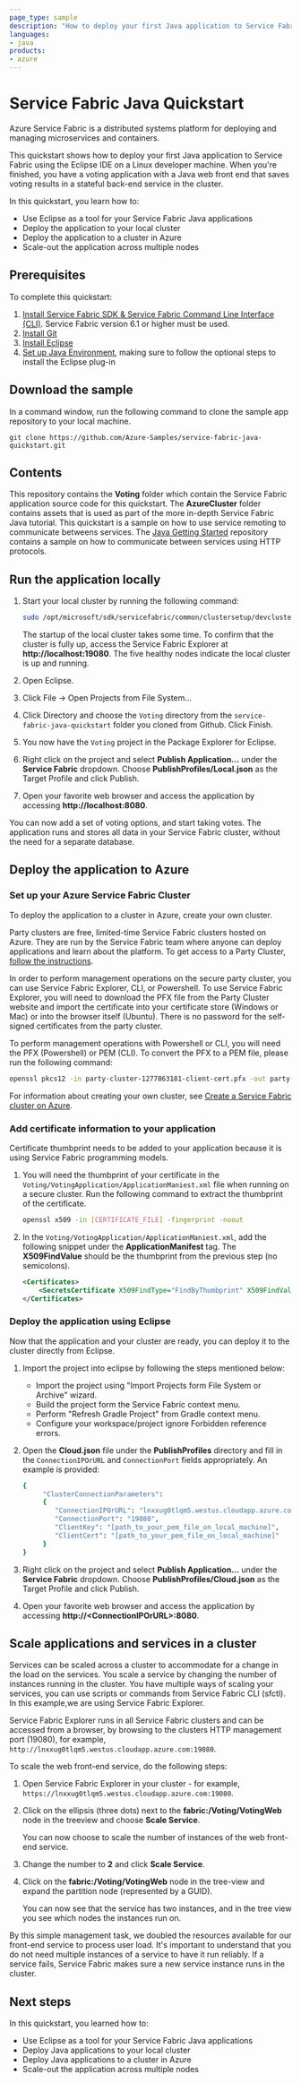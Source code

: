 ```yaml
---
page_type: sample
description: "How to deploy your first Java application to Service Fabric using the Eclipse IDE on a Linux developer machine."
languages:
- java
products:
- azure
---
```


# Service Fabric Java Quickstart

Azure Service Fabric is a distributed systems platform for deploying and managing microservices and containers. 

This quickstart shows how to deploy your first Java application to Service Fabric using the Eclipse IDE on a Linux developer machine. When you're finished, you have a voting application with a Java web front end that saves voting results in a stateful back-end service in the cluster.

In this quickstart, you learn how to:

* Use Eclipse as a tool for your Service Fabric Java applications
* Deploy the application to your local cluster 
* Deploy the application to a cluster in Azure
* Scale-out the application across multiple nodes

## Prerequisites
To complete this quickstart:
1. [Install Service Fabric SDK & Service Fabric Command Line Interface (CLI)](https://docs.microsoft.com/azure/service-fabric/service-fabric-get-started-linux#installation-methods). Service Fabric version 6.1 or higher must be used. 
2. [Install Git](https://git-scm.com/)
3. [Install Eclipse](https://www.eclipse.org/downloads/)
4. [Set up Java Environment](https://docs.microsoft.com/azure/service-fabric/service-fabric-get-started-linux#set-up-java-development), making sure to follow the optional steps to install the Eclipse plug-in 

## Download the sample
In a command window, run the following command to clone the sample app repository to your local machine. 
```
git clone https://github.com/Azure-Samples/service-fabric-java-quickstart.git
```

## Contents 
This repository contains the **Voting** folder which contain the Service Fabric application source code for this quickstart. The **AzureCluster** folder contains assets that is used as part of the more in-depth Service Fabric Java tutorial. This quickstart is a sample on how to use service remoting to communicate betweens services. The [Java Getting Started](https://github.com/Azure-Samples/service-fabric-java-getting-started) repository contains a sample on how to communicate between services using HTTP protocols. 

## Run the application locally
1. Start your local cluster by running the following command:

    ```bash
    sudo /opt/microsoft/sdk/servicefabric/common/clustersetup/devclustersetup.sh
    ```
    The startup of the local cluster takes some time. To confirm that the cluster is fully up, access the Service Fabric Explorer at **http://localhost:19080**. The five healthy nodes indicate the local cluster is up and running. 
2. Open Eclipse.
3. Click File -> Open Projects from File System... 
4. Click Directory and choose the `Voting` directory from the `service-fabric-java-quickstart` folder you cloned from Github. Click Finish.  
5. You now have the `Voting` project in the Package Explorer for Eclipse. 
6. Right click on the project and select **Publish Application...** under the **Service Fabric** dropdown. Choose **PublishProfiles/Local.json** as the Target Profile and click Publish.     
7. Open your favorite web browser and access the application by accessing **http://localhost:8080**. 
    
You can now add a set of voting options, and start taking votes. The application runs and stores all data in your Service Fabric cluster, without the need for a separate database.

## Deploy the application to Azure

### Set up your Azure Service Fabric Cluster
To deploy the application to a cluster in Azure, create your own cluster.

Party clusters are free, limited-time Service Fabric clusters hosted on Azure. They are run by the Service Fabric team where anyone can deploy applications and learn about the platform. To get access to a Party Cluster, [follow the instructions](http://aka.ms/tryservicefabric). 

In order to perform management operations on the secure party cluster, you can use Service Fabric Explorer, CLI, or Powershell. To use Service Fabric Explorer, you will need to download the PFX file from the Party Cluster website and import the certificate into your certificate store (Windows or Mac) or into the browser itself (Ubuntu). There is no password for the self-signed certificates from the party cluster. 

To perform management operations with Powershell or CLI, you will need the PFX (Powershell) or PEM (CLI). To convert the PFX to a PEM file, please run the following command:  

```bash
openssl pkcs12 -in party-cluster-1277863181-client-cert.pfx -out party-cluster-1277863181-client-cert.pem -nodes -passin pass:
```

For information about creating your own cluster, see [Create a Service Fabric cluster on Azure](service-fabric-tutorial-create-vnet-and-linux-cluster.md).

### Add certificate information to your application

Certificate thumbprint needs to be added to your application because it is using Service Fabric programming models. 

1. You will need the thumbprint of your certificate in the ```Voting/VotingApplication/ApplicationManiest.xml``` file when running on a secure cluster. Run the following command to extract the thumbprint of the certificate.

    ```bash
    openssl x509 -in [CERTIFICATE_FILE] -fingerprint -noout
    ```

2. In the ```Voting/VotingApplication/ApplicationManiest.xml```, add the following snippet under the **ApplicationManifest** tag. The **X509FindValue** should be the thumbprint from the previous step (no semicolons). 

    ```xml
    <Certificates>
        <SecretsCertificate X509FindType="FindByThumbprint" X509FindValue="0A00AA0AAAA0AAA00A000000A0AA00A0AAAA00" />
    </Certificates>   
    ```
    
### Deploy the application using Eclipse
Now that the application and your cluster are ready, you can deploy it to the cluster directly from Eclipse.

1. Import the project into eclipse by following the steps mentioned below:
    - Import the project using "Import Projects form File System or Archive" wizard. 
    - Build the project form the Service Fabric context menu. 
    - Perform "Refresh Gradle Project" from Gradle context menu. 
    - Configure your workspace/project ignore Forbidden reference errors. 

2. Open the **Cloud.json** file under the **PublishProfiles** directory and fill in the `ConnectionIPOrURL` and `ConnectionPort` fields appropriately. An example is provided: 

    ```bash
    {
         "ClusterConnectionParameters": 
         {
            "ConnectionIPOrURL": "lnxxug0tlqm5.westus.cloudapp.azure.com",
            "ConnectionPort": "19080",
            "ClientKey": "[path_to_your_pem_file_on_local_machine]",
            "ClientCert": "[path_to_your_pem_file_on_local_machine]"
         }
    }
    ```

2. Right click on the project and select **Publish Application...** under the **Service Fabric** dropdown. Choose **PublishProfiles/Cloud.json** as the Target Profile and click Publish. 


3. Open your favorite web browser and access the application by accessing **http://\<ConnectionIPOrURL>:8080**. 

    
## Scale applications and services in a cluster
Services can be scaled across a cluster to accommodate for a change in the load on the services. You scale a service by changing the number of instances running in the cluster. You have multiple ways of scaling your services, you can use scripts or commands from Service Fabric CLI (sfctl). In this example,we are using Service Fabric Explorer.

Service Fabric Explorer runs in all Service Fabric clusters and can be accessed from a browser, by browsing to the clusters HTTP management port (19080), for example, `http://lnxxug0tlqm5.westus.cloudapp.azure.com:19080`.

To scale the web front-end service, do the following steps:

1. Open Service Fabric Explorer in your cluster - for example, `https://lnxxug0tlqm5.westus.cloudapp.azure.com:19080`.
2. Click on the ellipsis (three dots) next to the **fabric:/Voting/VotingWeb** node in the treeview and choose **Scale Service**.

    You can now choose to scale the number of instances of the web front-end service.

3. Change the number to **2** and click **Scale Service**.
4. Click on the **fabric:/Voting/VotingWeb** node in the tree-view and expand the partition node (represented by a GUID).

    You can now see that the service has two instances, and in the tree view you see which nodes the instances run on.

By this simple management task, we doubled the resources available for our front-end service to process user load. It's important to understand that you do not need multiple instances of a service to have it run reliably. If a service fails, Service Fabric makes sure a new service instance runs in the cluster.

## Next steps
In this quickstart, you learned how to:

* Use Eclipse as a tool for your Service Fabric Java applications
* Deploy Java applications to your local cluster 
* Deploy Java applications to a cluster in Azure
* Scale-out the application across multiple nodes
